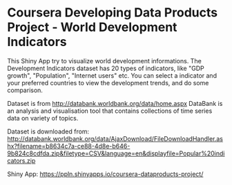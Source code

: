 # Coursera Developing Data Products Project - World Development Indicators

This Shiny App try to visualize world development informations. The Development Indicators dataset has 20 types
of indicators, like "GDP growth", "Population", "Internet users" etc. You can select a indicator and
your preferred countries to view the development trends, and do some comparison.

Dataset is from http://databank.worldbank.org/data/home.aspx DataBank is an analysis and visualisation
tool that contains collections of time series data on variety of topics.

Dataset is downloaded from: http://databank.worldbank.org/data/AjaxDownload/FileDownloadHandler.ashx?filename=b8634c7a-ce88-4d8e-b646-9b824c8cdfda.zip&filetype=CSV&language=en&displayfile=Popular%20indicators.zip

Shiny App: https://ppln.shinyapps.io/coursera-dataproducts-project/
